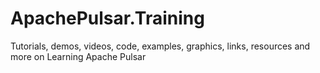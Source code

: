 # ApachePulsar.Training
Tutorials, demos, videos, code, examples, graphics, links, resources and more on Learning Apache Pulsar
